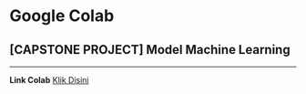 # Google Colab
## [CAPSTONE PROJECT] Model Machine Learning
--------------------------------------------------------------------------------
**Link Colab** [Klik Disini](https://colab.research.google.com/drive/1DMToY2vqVlwtg7PoxJjz9TQ_zlzvvAHP?usp=sharing)
